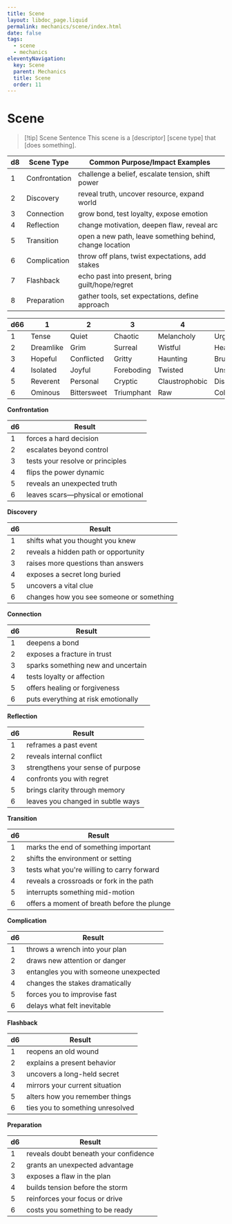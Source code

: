 ```yaml
---
title: Scene
layout: libdoc_page.liquid
permalink: mechanics/scene/index.html
date: false
tags:
  - scene
  - mechanics
eleventyNavigation:
  key: Scene
  parent: Mechanics
  title: Scene
  order: 11
---
```


# Scene

> [!tip] Scene Sentence
> This scene is a \[descriptor] \[scene type] that \[does something].

| d8  | Scene Type    | Common Purpose/Impact Examples                           |
| --- | ------------- | -------------------------------------------------------- |
| 1   | Confrontation | challenge a belief, escalate tension, shift power        |
| 2   | Discovery     | reveal truth, uncover resource, expand world             |
| 3   | Connection    | grow bond, test loyalty, expose emotion                  |
| 4   | Reflection    | change motivation, deepen flaw, reveal arc               |
| 5   | Transition    | open a new path, leave something behind, change location |
| 6   | Complication  | throw off plans, twist expectations, add stakes          |
| 7   | Flashback     | echo past into present, bring guilt/hope/regret          |
| 8   | Preparation   | gather tools, set expectations, define approach          |

| d66 | 1         | 2           | 3          | 4              | 5            | 6          |
| --- | --------- | ----------- | ---------- | -------------- | ------------ | ---------- |
| 1   | Tense     | Quiet       | Chaotic    | Melancholy     | Urgent       | Stark      |
| 2   | Dreamlike | Grim        | Surreal    | Wistful        | Heated       | Bleak      |
| 3   | Hopeful   | Conflicted  | Gritty     | Haunting       | Brutal       | Mysterious |
| 4   | Isolated  | Joyful      | Foreboding | Twisted        | Unsettling   | Fleeting   |
| 5   | Reverent  | Personal    | Cryptic    | Claustrophobic | Disorienting | Poetic     |
| 6   | Ominous   | Bittersweet | Triumphant | Raw            | Cold         | Hollow     |

**Confrontation**

| d6  | Result                             |
| --- | ---------------------------------- |
| 1   | forces a hard decision             |
| 2   | escalates beyond control           |
| 3   | tests your resolve or principles   |
| 4   | flips the power dynamic            |
| 5   | reveals an unexpected truth        |
| 6   | leaves scars—physical or emotional |

**Discovery**

| d6  | Result                                   |
| --- | ---------------------------------------- |
| 1   | shifts what you thought you knew         |
| 2   | reveals a hidden path or opportunity     |
| 3   | raises more questions than answers       |
| 4   | exposes a secret long buried             |
| 5   | uncovers a vital clue                    |
| 6   | changes how you see someone or something |

**Connection**

| d6  | Result                              |
| --- | ----------------------------------- |
| 1   | deepens a bond                      |
| 2   | exposes a fracture in trust         |
| 3   | sparks something new and uncertain  |
| 4   | tests loyalty or affection          |
| 5   | offers healing or forgiveness       |
| 6   | puts everything at risk emotionally |

**Reflection**

| d6  | Result                            |
| --- | --------------------------------- |
| 1   | reframes a past event             |
| 2   | reveals internal conflict         |
| 3   | strengthens your sense of purpose |
| 4   | confronts you with regret         |
| 5   | brings clarity through memory     |
| 6   | leaves you changed in subtle ways |

**Transition**

| d6  | Result                                      |
| --- | ------------------------------------------- |
| 1   | marks the end of something important        |
| 2   | shifts the environment or setting           |
| 3   | tests what you're willing to carry forward  |
| 4   | reveals a crossroads or fork in the path    |
| 5   | interrupts something mid-motion             |
| 6   | offers a moment of breath before the plunge |

**Complication**

| d6  | Result                                |
| --- | ------------------------------------- |
| 1   | throws a wrench into your plan        |
| 2   | draws new attention or danger         |
| 3   | entangles you with someone unexpected |
| 4   | changes the stakes dramatically       |
| 5   | forces you to improvise fast          |
| 6   | delays what felt inevitable           |

**Flashback**

| d6  | Result                           |
| --- | -------------------------------- |
| 1   | reopens an old wound             |
| 2   | explains a present behavior      |
| 3   | uncovers a long-held secret      |
| 4   | mirrors your current situation   |
| 5   | alters how you remember things   |
| 6   | ties you to something unresolved |

**Preparation**

| d6  | Result                                |
| --- | ------------------------------------- |
| 1   | reveals doubt beneath your confidence |
| 2   | grants an unexpected advantage        |
| 3   | exposes a flaw in the plan            |
| 4   | builds tension before the storm       |
| 5   | reinforces your focus or drive        |
| 6   | costs you something to be ready       |
